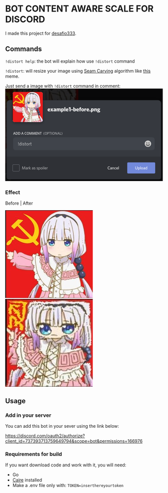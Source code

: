 # BOT CONTENT AWARE SCALE FOR DISCORD

I made this project for [desafio333](https://github.com/codigofalado/desafio333/blob/master/2020-Bot-Discord/README.md).


## Commands

`!distort help`: the bot will explain how use `!distort` command

`!distort`: will resize your image using [Seam Carving](https://en.wikipedia.org/w/index.php?title=Seam_carving) algorithm like [this](https://www.youtube.com/watch?v=8rK67BT6Ivw) meme.

Just send a image with `!distort` command in comment:
![](example/example-usage.png)

### Effect

Before | After

<img src="example/example1-before.png"> <img src="example/example1-after.jpeg">

## Usage

### Add in your server

You can add this bot in your sever using the link below:

https://discord.com/oauth2/authorize?client_id=737393713759649794&scope=bot&permissions=166976

### Requirements for build

If you want download code and work with it, you will need:

- Go
- [Caire](https://github.com/esimov/caire) installed
- Make a .env file only with: `TOKEN=inserthereyourtoken`
